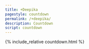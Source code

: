 ```yaml
---
title: +Deepika
pagestyle: countdown
permalink: /+deepika/
description: Countdown
script: countdown
---
```


{% include_relative countdown.html %}
